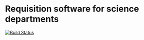 # Requisition software for science departments

[![Build Status](https://travis-ci.org/owfm/reqs.svg?branch=master)](https://travis-ci.org/owfm/reqs)
